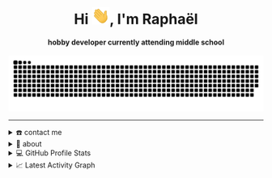 <div align="center">
<h1 align="center">Hi <img width="35" src="https://github.com/1999AZZAR/1999AZZAR/blob/main/resources/img/waving.gif">, I'm Raphaël</h1>
<h4 align="center">hobby developer currently attending middle school</h4>
</div>

<div align="center">
  <a href="https://1999azzar.github.io/1999AZZAR/">
  <img  src="https://github.com/1999AZZAR/1999AZZAR/blob/main/resources/img/grid-snake.svg"
       alt="snake" /></a>
</div>

-----
<details>
  <summary>☎️ contact me</summary>
<div>
  <samp>
    <h2 align="center">you can reach me by:</h2>
    <p align="center">
      <br/>
      <a href="mailto:ytcodeddev@gmail.com" target="blank"><img align="center"
         src="https://img.shields.io/badge/gmail-EA4335.svg?style=for-the-badge&logo=gmail&logoColor=white"
         alt="azzar" height="30"/></a>
      <a href="https://twitter.com/siapa_hayosiapa" target="blank"><img align="center"
         src="https://img.shields.io/badge/twitter-1DA1F2.svg?style=for-the-badge&logo=twitter&logoColor=white"
         alt="azzar" height="30"/></a>
    </p>
  </samp>
</div>
</details>

<details>
  <summary>🧮 about</summary>
<div>
<samp>
<h2 align="center">About this Account</h2>
 <p align="center">
  <a href="github.com/CodedDevYT" target="blank"><img align="center" 
     src="https://komarev.com/ghpvc/?username=CodedDevYT&style=for-the-badge&label=PROFILE+VIEWS" height="25"
     alt="views count" /></a>
  </p>
 <p align="center">
  <a href="github.com/1999AZZAR" target="blank"><img align="center" 
     src="https://img.shields.io/github/license/1999AZZAR/1999AZZAR?color=purple&style=for-the-badge" height="25"
     alt="lisense" /></a>
 </p>
 </samp>
</div>
</details>
  
<details> 
  <summary>💻 GitHub Profile Stats</summary>
  <div>
  <samp>
    <h2 align="center"> Github stats </h2>
      <br/>
    <details open>
  <summary><h3>Languages</h3></summary>
            <p align="center">
        <a href="https://github.com/CodedDevYT/">
          <img src="https://github-readme-stats.vercel.app/api/top-langs/?username=CodedDevYT&langs_count=6&theme=gruvbox&layout=compact&hide_border=true"
          alt="CodedDevYT :: overall Top Langs " /></a>
      </p>
        <p align="center">
          <a href="https://github.com/CodedDevYT/">
          <img width="45%" src="https://github-profile-summary-cards.vercel.app/api/cards/repos-per-language?username=CodedDevYT&theme=gruvbox&layout=compact&hide_border=true"
          alt="CodedDevYT :: Top Langs by repo" />
          <img width="45%" src="https://github-profile-summary-cards.vercel.app/api/cards/most-commit-language?username=CodedDevYT&theme=gruvbox&layout=compact&hide_border=true"
          alt="CodedDevYT :: Top Langs by commit" />
          </a>
        </p>
</details>
    <details open>
  <summary><h3>stasistic</h3></summary>
        <p align="center">
          <a href="https://github.com/1999AZZAR/">
          <img width="49.5%" src="https://github-readme-stats.vercel.app/api?username=CodedDevYT&show_icons=true&theme=gruvbox&hide_border=true" />
          <img width="49.5%" src="https://github-readme-streak-stats.herokuapp.com/?user=CodedDevYT&theme=gruvbox&hide_border=true" />
          </a>
       </p>
     <br>
     </samp>
  </div>    
</details>

<details>
  <summary>📈 Latest Activity Graph</summary>
  <samp>
  <br/>
  <h2 align="center"> latest contribution </h2>
<a href="https://github.com/ashutosh00710/github-readme-activity-graph">
  <img alt="azzar's Activity Graph" src="https://activity-graph.herokuapp.com/graph/?username=CodedDevYT&bg_color=000&color=fff&line=00E676&point=fff&hide_border=true" /></a>
<br/>
  </samp>
  </details>
